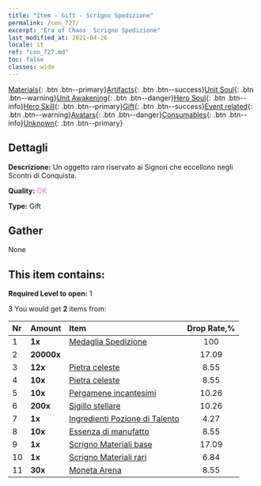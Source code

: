 ```yaml
---
title: "Item - Gift - Scrigno Spedizione"
permalink: /con_727/
excerpt: "Era of Chaos  Scrigno Spedizione"
last_modified_at: 2021-04-26
locale: it
ref: "con_727.md"
toc: false
classes: wide
---
```

 [Materials](/ItemsIT/){: .btn .btn--primary}[Artifacts](/ItemsIT/Artifacts/){: .btn .btn--success}[Unit Soul](/ItemsIT/UnitSoul/){: .btn .btn--warning}[Unit Awakening](/ItemsIT/UnitAwakening/){: .btn .btn--danger}[Hero Soul](/ItemsIT/HeroSoul/){: .btn .btn--info}[Hero Skill](/ItemsIT/HeroSkill/){: .btn .btn--primary}[Gift](/ItemsIT/Gift/){: .btn .btn--success}[Event related](/ItemsIT/Events/){: .btn .btn--warning}[Avatars](/ItemsIT/Avatars/){: .btn .btn--danger}[Consumables](/ItemsIT/Consumables/){: .btn .btn--info}[Unknown](/ItemsIT/Unknown/){: .btn .btn--primary}

## Dettagli
 **Descrizione:** Un oggetto raro riservato ai Signori che eccellono negli Scontri di Conquista.

 **Quality:** <span style="color: #DA70D6">OK</span>

 **Type:** Gift

## Gather

  None

## This item contains:

 **Required Level to open:** 1

 3 You would get **2** items  from:

  | Nr | Amount |     Item    | Drop Rate,% |
  |:---|:-------|:------------|:---------:|
  | 1 |  **1x** | [Medaglia Spedizione](/ItemsIT/con_875/) | 100 | 
  | 2 |  **20000x** | <i class="fas fa-coins"/> | 17.09 | 
  | 3 |  **12x** | [Pietra celeste](/ItemsIT/art_188/) | 8.55 | 
  | 4 |  **10x** | [Pietra celeste](/ItemsIT/art_188/) | 8.55 | 
  | 5 |  **10x** | [Pergamene incantesimi](/ItemsIT/con_694/) | 10.26 | 
  | 6 |  **200x** | [Sigillo stellare](/ItemsIT/con_876/) | 10.26 | 
  | 7 |  **1x** | [Ingredienti Pozione di Talento](/ItemsIT/con_1120/) | 4.27 | 
  | 8 |  **10x** | [Essenza di manufatto](/ItemsIT/con_905/) | 8.55 | 
  | 9 |  **1x** | [Scrigno Materiali base](/ItemsIT/con_756/) | 17.09 | 
  | 10 |  **1x** | [Scrigno Materiali rari](/ItemsIT/con_757/) | 6.84 | 
  | 11 |  **30x** | [Moneta Arena](/ItemsIT/con_903/) | 8.55 | 
